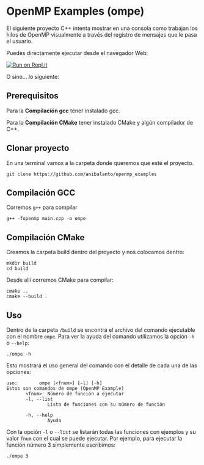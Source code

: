 # OpenMP Examples (ompe)
El siguiente proyecto C++ intenta mostrar en una consola como trabajan los hilos de OpenMP visualmente a través del registro de mensajes que le pasa el usuario.

Puedes directamente ejecutar desde el navegador Web:

[![Run on Repl.it](https://repl.it/badge/github/anibalanto/openmp_examples)](https://repl.it/github/anibalanto/openmp_examples)

O sino... lo siguiente:

## Prerequisitos
Para la **Compilación gcc** tener instalado gcc.

Para la **Compilación CMake** tener instalado CMake y algún compilador de C++.


## Clonar proyecto
En una terminal vamos a la carpeta donde queremos que esté el proyecto.
```
git clone https://github.com/anibalanto/openmp_examples
```
## Compilación GCC
Corremos `g++` para compilar
```
g++ -fopenmp main.cpp -o ompe
```
## Compilación CMake
Creamos la carpeta build dentro del proyecto y nos colocamos dentro:
```
mkdir build
cd build
```
Desde allí corremos CMake para compilar:
```
cmake ..
cmake --build .
```

## Uso
Dentro de la carpeta `/build` se encontrá el archivo del comando ejecutable con el nombre `ompe`.
Para ver la ayuda del comando utilizamos la opción `-h` o `--help`:
```
./ompe -h
```
Esto mostrará el uso general del comando con el detalle de cada una de las opciones:
```
uso:        ompe [<fnum>] [-l] [-h]
Estos son comandos de ompe (OpenMP Example)
       <fnum>  Número de función a ejecutar
       -l, --list
               Lista de funciones con su número de función

       -h, --help
               Ayuda
```
Con la opción `-l` o `--list` se listarán todas las funciones con ejemplos y su valor `fnum` con el cual se puede ejecutar. Por ejemplo, para ejecutar la función número 3 simplemente escribimos:

```
./ompe 3
```
